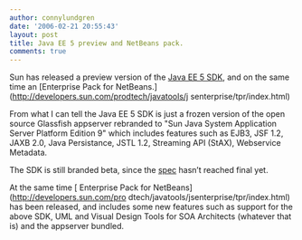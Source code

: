 ```yaml
---
author: connylundgren
date: '2006-02-21 20:55:43'
layout: post
title: Java EE 5 preview and NetBeans pack.
comments: true
---
```


Sun has released a preview version of the [Java EE 5
SDK](http://java.sun.com/javaee/%3Cbr%3E%3C/a%3E), and on the same time an
[Enterprise Pack for NetBeans.](http://developers.sun.com/prodtech/javatools/j
senterprise/tpr/index.html)

From what I can tell the Java EE 5 SDK is just a frozen version of the open
source Glassfish appserver rebranded to "Sun Java System Application Server
Platform Edition 9" which includes features such as EJB3, JSF 1.2, JAXB 2.0,
Java Persistance, JSTL 1.2, Streaming API (StAX), Webservice Metadata.

The SDK is still branded beta, since the
[spec](http://www.jcp.org/en/jsr/detail?id=220%3Cbr%3E%3C/a%3E) hasn’t reached
final yet.

At the same time [ Enterprise Pack for NetBeans](http://developers.sun.com/pro
dtech/javatools/jsenterprise/tpr/index.html) has been released, and includes
some new features such as support for the above SDK, UML and Visual Design
Tools for SOA Architects (whatever that is) and the appserver bundled.

